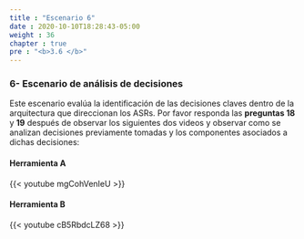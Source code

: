 ```yaml
---
title : "Escenario 6"
date : 2020-10-10T18:28:43-05:00
weight : 36
chapter : true
pre : "<b>3.6 </b>"
---
```


### 6- Escenario de análisis de decisiones

Este escenario evalúa la identificación de las decisiones claves dentro de la arquitectura que direccionan los ASRs.
Por favor responda las **preguntas 18** y **19** después de observar los siguientes dos videos y observar como se analizan decisiones previamente tomadas y los componentes asociados a dichas decisiones:	

#### Herramienta A

{{< youtube mgCohVenIeU >}}

#### Herramienta B

{{< youtube cB5RbdcLZ68 >}}